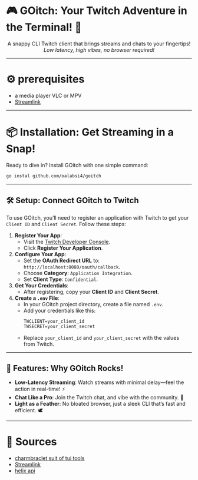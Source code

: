 

# 🎮 GOitch: Your Twitch Adventure in the Terminal! 🚀

<p align="center">
  A snappy CLI Twitch client that brings streams and chats to your fingertips! <br/>
  <i>Low latency, high vibes, no browser required!</i>
</p>

---

# ⚙️ prerequisites 
- a media player VLC or MPV
- [Streamlink](https://github.com/streamlink/streamlink)

---
 
# 📦 Installation: Get Streaming in a Snap!
Ready to dive in? Install GOitch with one simple command:

```sh
go instal github.com/oalabsi4/goitch
```
---

## 🛠️ Setup: Connect GOitch to Twitch

To use GOitch, you’ll need to register an application with Twitch to get your `Client ID` and `Client Secret`. Follow these steps:

1. **Register Your App**:
   - Visit the [Twitch Developer Console](https://dev.twitch.tv/console/apps).
   - Click **Register Your Application**.
2. **Configure Your App**:
   - Set the **OAuth Redirect URL** to: `http://localhost:8080/oauth/callback`.
   - Choose **Category**: `Application Integration`.
   - Set **Client Type**: `Confidential`.
3. **Get Your Credentials**:
   - After registering, copy your **Client ID** and **Client Secret**.
4. **Create a `.env` File**:
   - In your GOitch project directory, create a file named `.env`.
   - Add your credentials like this:
     ```txt
     TWCLIENT=your_client_id
     TWSECRET=your_client_secret
     ```
   - Replace `your_client_id` and `your_client_secret` with the values from Twitch.

---

## 🎉 Features: Why GOitch Rocks!

- **Low-Latency Streaming**: Watch streams with minimal delay—feel the action in real-time! ⚡
- **Chat Like a Pro**: Join the Twitch chat, and vibe with the community. 💬
- **Light as a Feather**: No bloated browser, just a sleek CLI that’s fast and efficient. 🕊️


---

# 🔗 Sources

- [charmbraclet suit of tui tools](https://github.com/charmbracelet/bubbles)
- [Streamlink](https://github.com/streamlink/streamlink)
- [helix api](github.com/nicklaw5/helix )
